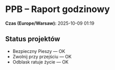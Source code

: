 # PPB – Raport godzinowy
**Czas (Europe/Warsaw):** 2025-10-09 01:19

## Status projektów
- Bezpieczny Pieszy — OK
- Zwolnij przy przejściu — OK
- Odblask ratuje życie — OK

